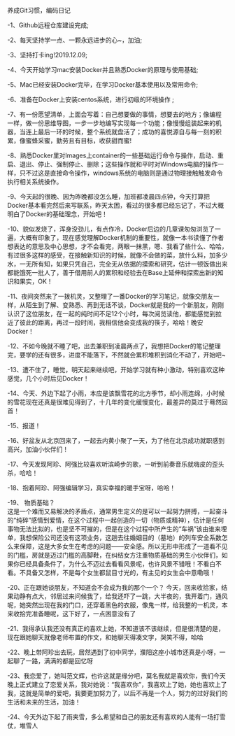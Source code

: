 养成Git习惯，编码日记

-1、Github远程仓库建设完成;

-2、每天坚持学一点、一颗永远进步的心~，加油;

-3、坚持打卡ing!2019.12.09;

-4、今天开始学习mac安装Docker并且熟悉Docker的原理与使用基础;

-5、Mac已经安装Docker完毕，在学习Docker基本使用以及常用命令;

-6、准备在Docker上安装centos系统，进行初级的环境操作 ;

-7、有一份愿望清单，上面会写着：自己想要做的事情，想要去的地方；像编程一样，做一份思维导图，一步一步地编写实现每一个功能；像慢慢组装起来的机器，当连上最后一环的时候，整个系统就盘活了；成功的喜悦源自与每一刻的积累，像蜜蜂采蜜，勤劳且有目标，收获甜而蜜!

-8、熟悉Docker里对Images上container的一些基础运行命令与操作，启动、重启、退出、停止、强制停止、删除；这些操作就和平时对Windows电脑的操作一样，只不过这是直接命令操作，windows系统的电脑则是通过物理接触触发命令执行相关系统操作。

-9、今天起的很晚、因为昨晚都没怎么睡，加班都凌晨四点钟，今天打算把Docker基本看完然后来写联系，昨天太困，看过的很多都已经忘记了，不过大概明白了Docker的基础理念，开始吧！

-10、貌似发烧了，浑身没劲儿，有点作冷，Docker后边的几章课匆匆浏览了一遍，大概有印象了，现在感觉理解Docker机制的重要性，就像一本书读懂了作者想表达的意思及中心思想，才不会看完，两眼一抹黑，嗯、我看了些什么、哈哈，有过很多这样的感受，在接触新知识的时候，就像不会做的菜，放什么料，加多少水，一无所有知，如果只凭自己，完全无从依据的摸索和研究，估计一顿饭做出来都能饿死一批人了，善于借用前人的累积和经验去在Base上延伸和探索出新的知识和果实，OK！

-11、夜间突然来了一拨机灵，又整理了一番Docker的学习笔记，就像交朋友一样，从陌生到了解、变熟悉、再到无话不谈，Docker就是我的一个新朋友，刚刚认识了这位朋友，在一起的纯时间不足12个小时，每次阅览读他，都能感觉到拉近了彼此的距离，再过一段时间，我相信他会变成我的筷子，哈哈！晚安Docker！

-12、不如今晚就不睡了吧，出去兼职到凌晨两点了，我想把Docker的笔记整理完，要学的还有很多，进度不能落下，不然就会累积堆积到消化不动了，开始吧~

-13、遭不住了，睡觉，明天起来继续吧，开始学习就有种小激动，特别喜欢这种感觉，几个小时后见Docker！

-14、今天、外边下起了小雨，本应是该飘雪花的北方季节，却小雨连绵，小时候的雪花现在还真是很难见得到了，十几年的变化缓慢变化，最差异的莫过于蓦然回首！

-15、报道！

-16、好盆友从北京回来了，一起去内黄小聚了一天，为了他在北京成功就职感到高兴，加油小伙伴们！

-17、今天发现阿珍、阿强比较喜欢听滨崎步的歌，一听到前奏音乐就嗨皮的歪头杀，哈哈！

-18、抱着阿珍、阿强编辑学习，真实幸福的暖手宝呀，哈哈！

-19、
物质基础？  
    这是一个难而又易解决的矛盾点，通常男生定义的是可以一起努力拼搏，一起奋斗的“纯碎”感情到爱情，在这个过程中一起创造的一切（物质或精神），估计是任何事物无法比拟的，也是坚不可摧的，但是在这个过程中所产生的“车祸”该由谁来埋单，我想保险公司还没有这项业务，这趟去往婚姻目的（墓地）的列车安全系数怎么来保障，这是大多女生在考虑的问题——安全感。所以无形中形成了一道看不见的门槛，房就是迈过门槛的高脚鞋，在纠结女方注重物质基础的男生小伙伴们，如果你已经具备条件了，为什么不迈过去看看风景呢，也许风景不错哦！不看白不看。不具备又怎样，不是每个女生都鼠目寸光的，有主见的女生会中意嘞哦！

-20、正在跟她谈朋友，不知道会不会成为我的那个一个？
今天，回来收拾家，结果动静有点大，邻居过来问候我了，给我还吓了一跳，大半夜的，我开着门，通风呢，她突然出现在我的门口，还穿着黑色的衣服，像鬼一样，给我整的一机灵，本来收拾完准备睡呢，这下好了，一点困意没有了

-21、我得承认我还没有真正的喜欢上她，不知道该不该继续，但是很清楚的是，现在跟她聊天就像老师布置的作文，和她聊天得凑文字，哭笑不得，哈哈

-22、晚上带阿珍出去玩，居然遇到了初中同学，濮阳这座小城市还真是小呀，一起聊了一路，满满的都是回忆呀

-23、我恋爱了，她叫范文辉，也许这就是缘分吧，莫名我就是喜欢你，我们今天晚上正式建立了恋爱关系，我对她说：“我喜欢你”，我喜欢上了她，她也喜欢上了我，这就是简单的爱吧，我要更加努力了，以后不再是一个人，努力的过好我们的生活和未来的生活，加油！

-24、今天外边下起了雨夹雪，多么希望和自己的朋友还有喜欢的人能有一场打雪仗，堆雪人
